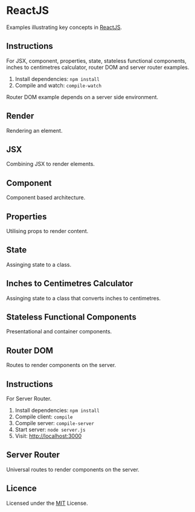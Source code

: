 # ReactJS

Examples illustrating key concepts in [ReactJS](https://facebook.github.io/react/).

## Instructions

For JSX, component, properties, state, stateless functional components, inches to centimetres calculator, router DOM and server router examples.

1. Install dependencies: `npm install`
2. Compile and watch: `compile-watch`

Router DOM example depends on a server side environment.

## Render

Rendering an element.

## JSX

Combining JSX to render elements.

## Component

Component based architecture.

## Properties

Utilising props to render content.

## State

Assinging state to a class.

## Inches to Centimetres Calculator

Assinging state to a class that converts inches to centimetres.

## Stateless Functional Components

Presentational and container components.

## Router DOM

Routes to render components on the server.

## Instructions

For Server Router.

1. Install dependencies: `npm install`
2. Compile client: `compile`
3. Compile server: `compile-server`
4. Start server: `node server.js`
5. Visit: [http://localhost:3000](http://localhost:3000)

## Server Router

Universal routes to render components on the server.

## Licence

Licensed under the [MIT](https://opensource.org/licenses/MIT) License.
